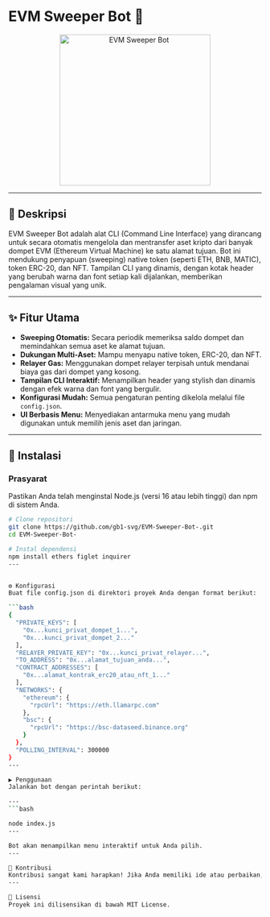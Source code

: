 # EVM Sweeper Bot 🧹

<p align="center">
  <img src="https://i.imgur.com/your-dynamic-bot-logo.png" alt="EVM Sweeper Bot" width="300"/>
</p>

---

## 📖 Deskripsi

EVM Sweeper Bot adalah alat CLI (Command Line Interface) yang dirancang untuk secara otomatis mengelola dan mentransfer aset kripto dari banyak dompet EVM (Ethereum Virtual Machine) ke satu alamat tujuan. Bot ini mendukung penyapuan (sweeping) native token (seperti ETH, BNB, MATIC), token ERC-20, dan NFT. Tampilan CLI yang dinamis, dengan kotak header yang berubah warna dan font setiap kali dijalankan, memberikan pengalaman visual yang unik.

---

## ✨ Fitur Utama

- **Sweeping Otomatis:** Secara periodik memeriksa saldo dompet dan memindahkan semua aset ke alamat tujuan.
- **Dukungan Multi-Aset:** Mampu menyapu native token, ERC-20, dan NFT.
- **Relayer Gas:** Menggunakan dompet relayer terpisah untuk mendanai biaya gas dari dompet yang kosong.
- **Tampilan CLI Interaktif:** Menampilkan header yang stylish dan dinamis dengan efek warna dan font yang bergulir.
- **Konfigurasi Mudah:** Semua pengaturan penting dikelola melalui file `config.json`.
- **UI Berbasis Menu:** Menyediakan antarmuka menu yang mudah digunakan untuk memilih jenis aset dan jaringan.

---

## 🚀 Instalasi

### Prasyarat

Pastikan Anda telah menginstal Node.js (versi 16 atau lebih tinggi) dan npm di sistem Anda.

```bash
# Clone repositori
git clone https://github.com/gb1-svg/EVM-Sweeper-Bot-.git
cd EVM-Sweeper-Bot-

# Instal dependensi
npm install ethers figlet inquirer
---


⚙️ Konfigurasi
Buat file config.json di direktori proyek Anda dengan format berikut:

```bash
{
  "PRIVATE_KEYS": [
    "0x...kunci_privat_dompet_1...",
    "0x...kunci_privat_dompet_2..."
  ],
  "RELAYER_PRIVATE_KEY": "0x...kunci_privat_relayer...",
  "TO_ADDRESS": "0x...alamat_tujuan_anda...",
  "CONTRACT_ADDRESSES": [
    "0x...alamat_kontrak_erc20_atau_nft_1..."
  ],
  "NETWORKS": {
    "ethereum": {
      "rpcUrl": "https://eth.llamarpc.com"
    },
    "bsc": {
      "rpcUrl": "https://bsc-dataseed.binance.org"
    }
  },
  "POLLING_INTERVAL": 300000
}
---

▶️ Penggunaan
Jalankan bot dengan perintah berikut:

---
```bash

node index.js
---

Bot akan menampilkan menu interaktif untuk Anda pilih.
---

🤝 Kontribusi
Kontribusi sangat kami harapkan! Jika Anda memiliki ide atau perbaikan, silakan buka issue atau kirimkan pull request.
---

📄 Lisensi
Proyek ini dilisensikan di bawah MIT License.
